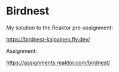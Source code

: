 # Birdnest

My solution to the Reaktor pre-assignment:

https://birdnest-kaipainen.fly.dev/

Assignment:

https://assignments.reaktor.com/birdnest/
